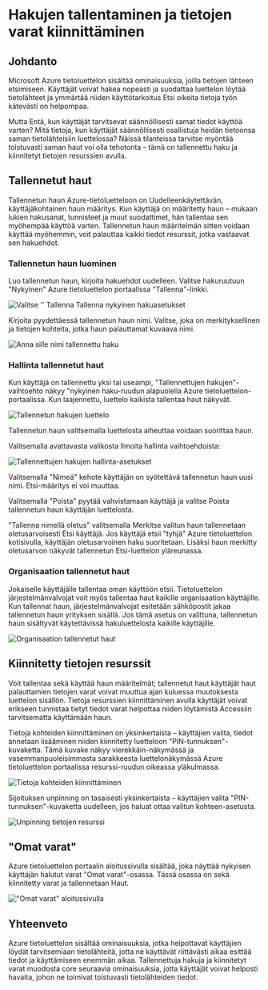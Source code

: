 <properties
   pageTitle="Hakujen tallentaminen ja kiinnitä tietojen varat | Microsoft Azure"
   description="Toimintaohjeet artikkelissa korostaminen Azure tietoluettelon ominaisuuksista tallennuksen tietolähteet ja tietojen varat tulevaa käyttöä varten."
   services="data-catalog"
   documentationCenter=""
   authors="steelanddata"
   manager="NA"
   editor=""
   tags=""/>
<tags
   ms.service="data-catalog"
   ms.devlang="NA"
   ms.topic="article"
   ms.tgt_pltfrm="NA"
   ms.workload="data-catalog"
   ms.date="10/10/2016"
   ms.author="maroche"/>

# <a name="how-to-save-searches-and-pin-data-assets"></a>Hakujen tallentaminen ja tietojen varat kiinnittäminen

## <a name="introduction"></a>Johdanto

Microsoft Azure tietoluettelon sisältää ominaisuuksia, joilla tietojen lähteen etsimiseen. Käyttäjät voivat hakea nopeasti ja suodattaa luettelon löytää tietolähteet ja ymmärtää niiden käyttötarkoitus Etsi oikeita tietoja työn kätevästi on helpompaa.

Mutta Entä, kun käyttäjät tarvitsevat säännöllisesti samat tiedot käyttöä varten? Mitä tietoja, kun käyttäjät säännöllisesti osallistuja heidän tietoonsa saman tietolähteisiin luettelossa? Näissä tilanteissa tarvitse myöntää toistuvasti saman haut voi olla tehotonta – tämä on tallennettu haku ja kiinnitetyt tietojen resurssien avulla.

## <a name="saved-searches"></a>Tallennetut haut

Tallennetun haun Azure-tietoluetteloon on Uudelleenkäytettävän, käyttäjäkohtainen haun määritys. Kun käyttäjä on määritetty haun – mukaan lukien hakusanat, tunnisteet ja muut suodattimet, hän tallentaa sen myöhempää käyttöä varten. Tallennetun haun määritelmän sitten voidaan käyttää myöhemmin, voit palauttaa kaikki tiedot resurssit, jotka vastaavat sen hakuehdot.

### <a name="creating-a-saved-search"></a>Tallennetun haun luominen

Luo tallennetun haun, kirjoita hakuehdot uudelleen. Valitse hakuruutuun "Nykyinen" Azure tietoluettelon portaalissa "Tallenna"-linkki.

 ![Valitse '' Tallenna Tallenna nykyinen hakuasetukset](./media/data-catalog-how-to-save-pin/01-save-option.png)

Kirjoita pyydettäessä tallennetun haun nimi. Valitse, joka on merkityksellinen ja tietojen kohteita, jotka haun palauttamat kuvaava nimi.

 ![Anna sille nimi tallennettu haku](./media/data-catalog-how-to-save-pin/02-name.png)

### <a name="managing-saved-searches"></a>Hallinta tallennetut haut

Kun käyttäjä on tallennettu yksi tai useampi, "Tallennettujen hakujen"-vaihtoehto näkyy "nykyinen haku-ruudun alapuolella Azure tietoluettelon-portaalissa. Kun laajennettu, luettelo kaikista tallentaa haut näkyvät.

 ![Tallennetun hakujen luettelo](./media/data-catalog-how-to-save-pin/03-list.png)

Tallennetun haun valitsemalla luettelosta aiheuttaa voidaan suorittaa haun.

Valitsemalla avattavasta valikosta Ilmoita hallinta vaihtoehdoista:

 ![Tallennettujen hakujen hallinta-asetukset](./media/data-catalog-how-to-save-pin/04-managing.png)

Valitsemalla "Nimeä" kehote käyttäjän on syötettävä tallennetun haun uusi nimi. Etsi-määritys ei voi muuttaa.

Valitsemalla "Poista" pyytää vahvistamaan käyttäjä ja valitse Poista tallennetun haun käyttäjän luettelosta.

"Tallenna nimellä oletus" valitsemalla Merkitse valitun haun tallennetaan oletusarvoisesti Etsi käyttäjä. Jos käyttäjä etsii "tyhjä" Azure tietoluettelon kotisivulla, käyttäjän oletusarvoinen haku suoritetaan. Lisäksi haun merkitty oletusarvon näkyvät tallennetun Etsi-luettelon yläreunassa.

### <a name="organizational-saved-searches"></a>Organisaation tallennetut haut

Jokaiselle käyttäjälle tallentaa oman käyttöön etsii. Tietoluettelon järjestelmänvalvojat voit myös tallentaa haut kaikille organisaation käyttäjille. Kun tallennat haun, järjestelmänvalvojat esitetään sähköpostit jakaa tallennetun haun yrityksen sisällä. Jos tämä asetus on valittuna, tallennetun haun sisältyvät käytettävissä hakuluettelosta kaikille käyttäjille.

 ![Organisaation tallennetut haut](./media/data-catalog-how-to-save-pin/08-organizational-saved-search.png)


## <a name="pinned-data-assets"></a>Kiinnitetty tietojen resurssit

Voit tallentaa sekä käyttää haun määritelmät; tallennetut haut käyttäjät haut palauttamien tietojen varat voivat muuttua ajan kuluessa muutoksesta luettelon sisällön. Tietoja resurssien kiinnittäminen avulla käyttäjät voivat erikseen tunnistaa tietyt tiedot varat helpottaa niiden löytämistä Accessiin tarvitsematta käyttämään haun.

Tietoja kohteiden kiinnittäminen on yksinkertaista – käyttäjien valita, tiedot annetaan lisääminen niiden kiinnitetty luetteloon "PIN-tunnuksen"-kuvaketta. Tämä kuvake näkyy vierekkäin-näkymässä ja vasemmanpuoleisimmasta sarakkeesta luettelonäkymässä Azure tietoluettelon portaalissa resurssi-ruudun oikeassa yläkulmassa.

![Tietoja kohteiden kiinnittäminen](./media/data-catalog-how-to-save-pin/05-pinning.png)

Sijoituksen unpinning on tasaisesti yksinkertaista – käyttäjien valita "PIN-tunnuksen"-kuvaketta uudelleen, jos haluat ottaa valitun kohteen-asetusta.

![Unpinning tietojen resurssi](./media/data-catalog-how-to-save-pin/06-unpinning.png)

## <a name="my-assets"></a>"Omat varat"
Azure tietoluettelon portaalin aloitussivulla sisältää, joka näyttää nykyisen käyttäjän halutut varat "Omat varat"-osassa. Tässä osassa on sekä kiinnitetty varat ja tallennetaan Haut.

!["Omat varat" aloitussivulla](./media/data-catalog-how-to-save-pin/07-my-assets.png)

## <a name="summary"></a>Yhteenveto
Azure tietoluettelon sisältää ominaisuuksia, jotka helpottavat käyttäjien löydät tarvitsemiaan tietolähteitä, jotta ne käyttävät riittävästi aikaa esittää tiedot ja käyttämiseen enemmän aikaa. Tallennettuja hakuja ja kiinnitetyt varat muodosta core seuraavia ominaisuuksia, jotta käyttäjät voivat helposti havaita, johon ne toimivat toistuvasti tietolähteiden tiedot.
